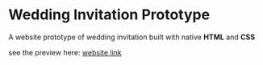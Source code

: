 # Wedding Invitation Prototype

A website prototype of wedding invitation built with native **HTML** and **CSS**

see the preview here: [website link](https://wedding-invitation-prototype-maxwell.netlify.app/)
